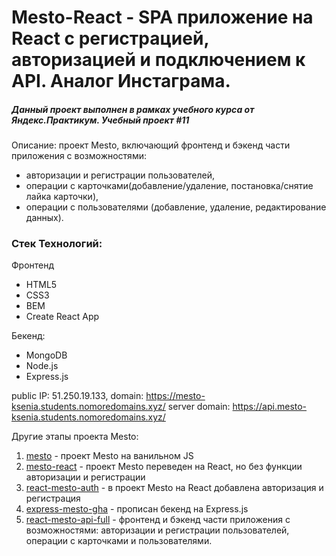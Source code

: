 # Mesto-React - SPA приложение на React с регистрацией, авторизацией и подключением к API. Аналог Инстаграма.

##### Данный проект выполнен в рамках учебного курса от Яндекс.Практикум. Учебный проект #11

Описание: проект Mesto, включающий фронтенд и бэкенд части приложения с возможностями: 
- авторизации и регистрации пользователей, 
- операции с карточками(добавление/удаление, постановка/снятие лайка карточки),
- операции с пользователями (добавление, удаление, редактирование данных).

### Стек Технологий: 
Фронтенд
+ HTML5
+ CSS3
+ BEM
+ Create React App

Бекенд:
+ MongoDB
+ Node.js
+ Express.js

public IP: 51.250.19.133,
domain: https://mesto-ksenia.students.nomoredomains.xyz/
server domain: https://api.mesto-ksenia.students.nomoredomains.xyz/

Другие этапы проекта Mesto:
1. [mesto](https://github.com/ksenia-khait/mesto) - проект Mesto на ванильном JS
2. [mesto-react](https://github.com/ksenia-khait/mesto-react) - проект Mesto переведен на React, но без функции авторизации и регистрации
3. [react-mesto-auth](https://github.com/ksenia-khait/react-mesto-auth) - в проект Mesto на React добавлена авторизация и регистрация
4. [express-mesto-gha](https://github.com/ksenia-khait/express-mesto-gha) - прописан бекенд на Express.js 
5. [react-mesto-api-full](https://github.com/ksenia-khait/react-mesto-api-full) - фронтенд и бэкенд части приложения с возможностями: авторизации и регистрации пользователей, операции с карточками и пользователями. 
